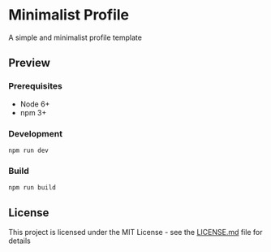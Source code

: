 # Minimalist Profile

A simple and minimalist profile template

## Preview



### Prerequisites

- Node 6+
- npm 3+

### Development

```
npm run dev
```
### Build

```
npm run build
```

## License

This project is licensed under the MIT License - see the [LICENSE.md](LICENSE.md) file for details